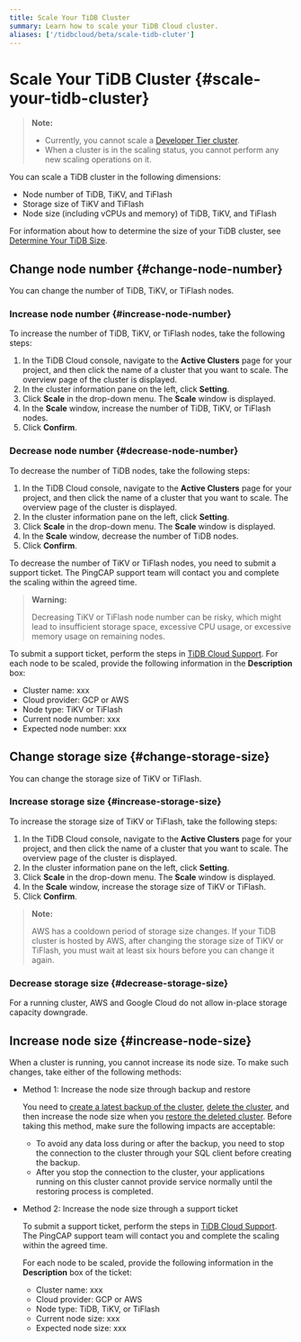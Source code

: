 ```yaml
---
title: Scale Your TiDB Cluster
summary: Learn how to scale your TiDB Cloud cluster.
aliases: ['/tidbcloud/beta/scale-tidb-cluter']
---
```


# Scale Your TiDB Cluster {#scale-your-tidb-cluster}

> **Note:**
>
> -   Currently, you cannot scale a [Developer Tier cluster](/tidb-cloud/select-cluster-tier.md#developer-tier).
> -   When a cluster is in the scaling status, you cannot perform any new scaling operations on it.

You can scale a TiDB cluster in the following dimensions:

-   Node number of TiDB, TiKV, and TiFlash
-   Storage size of TiKV and TiFlash
-   Node size (including vCPUs and memory) of TiDB, TiKV, and TiFlash

For information about how to determine the size of your TiDB cluster, see [Determine Your TiDB Size](/tidb-cloud/size-your-cluster.md).

## Change node number {#change-node-number}

You can change the number of TiDB, TiKV, or TiFlash nodes.

### Increase node number {#increase-node-number}

To increase the number of TiDB, TiKV, or TiFlash nodes, take the following steps:

1.  In the TiDB Cloud console, navigate to the **Active Clusters** page for your project, and then click the name of a cluster that you want to scale. The overview page of the cluster is displayed.
2.  In the cluster information pane on the left, click **Setting**.
3.  Click **Scale** in the drop-down menu. The <strong>Scale</strong> window is displayed.
4.  In the **Scale** window, increase the number of TiDB, TiKV, or TiFlash nodes.
5.  Click **Confirm**.

### Decrease node number {#decrease-node-number}

To decrease the number of TiDB nodes, take the following steps:

1.  In the TiDB Cloud console, navigate to the **Active Clusters** page for your project, and then click the name of a cluster that you want to scale. The overview page of the cluster is displayed.
2.  In the cluster information pane on the left, click **Setting**.
3.  Click **Scale** in the drop-down menu. The <strong>Scale</strong> window is displayed.
4.  In the **Scale** window, decrease the number of TiDB nodes.
5.  Click **Confirm**.

To decrease the number of TiKV or TiFlash nodes, you need to submit a support ticket. The PingCAP support team will contact you and complete the scaling within the agreed time.

> **Warning:**
>
> Decreasing TiKV or TiFlash node number can be risky, which might lead to insufficient storage space, excessive CPU usage, or excessive memory usage on remaining nodes.

To submit a support ticket, perform the steps in [TiDB Cloud Support](/tidb-cloud/tidb-cloud-support.md). For each node to be scaled, provide the following information in the **Description** box:

-   Cluster name: xxx
-   Cloud provider: GCP or AWS
-   Node type: TiKV or TiFlash
-   Current node number: xxx
-   Expected node number: xxx

## Change storage size {#change-storage-size}

You can change the storage size of TiKV or TiFlash.

### Increase storage size {#increase-storage-size}

To increase the storage size of TiKV or TiFlash, take the following steps:

1.  In the TiDB Cloud console, navigate to the **Active Clusters** page for your project, and then click the name of a cluster that you want to scale. The overview page of the cluster is displayed.
2.  In the cluster information pane on the left, click **Setting**.
3.  Click **Scale** in the drop-down menu. The <strong>Scale</strong> window is displayed.
4.  In the **Scale** window, increase the storage size of TiKV or TiFlash.
5.  Click **Confirm**.

> **Note:**
>
> AWS has a cooldown period of storage size changes. If your TiDB cluster is hosted by AWS, after changing the storage size of TiKV or TiFlash, you must wait at least six hours before you can change it again.

### Decrease storage size {#decrease-storage-size}

For a running cluster, AWS and Google Cloud do not allow in-place storage capacity downgrade.

## Increase node size {#increase-node-size}

When a cluster is running, you cannot increase its node size. To make such changes, take either of the following methods:

-   Method 1: Increase the node size through backup and restore

    You need to [create a latest backup of the cluster](/tidb-cloud/backup-and-restore.md#manual-backup), [delete the cluster](/tidb-cloud/delete-tidb-cluster.md), and then increase the node size when you [restore the deleted cluster](/tidb-cloud/backup-and-restore.md#restore-a-deleted-cluster). Before taking this method, make sure the following impacts are acceptable:

    -   To avoid any data loss during or after the backup, you need to stop the connection to the cluster through your SQL client before creating the backup.
    -   After you stop the connection to the cluster, your applications running on this cluster cannot provide service normally until the restoring process is completed.

-   Method 2: Increase the node size through a support ticket

    To submit a support ticket, perform the steps in [TiDB Cloud Support](/tidb-cloud/tidb-cloud-support.md). The PingCAP support team will contact you and complete the scaling within the agreed time.

    For each node to be scaled, provide the following information in the **Description** box of the ticket:

    -   Cluster name: xxx
    -   Cloud provider: GCP or AWS
    -   Node type: TiDB, TiKV, or TiFlash
    -   Current node size: xxx
    -   Expected node size: xxx
